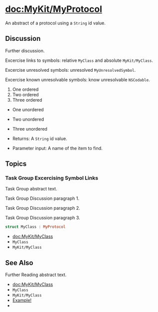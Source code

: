 # <doc:MyKit/MyProtocol>

An abstract of a protocol using a `String` id value.

## Discussion

Further discussion.

Excercise links to symbols: relative ``MyClass`` and absolute ``MyKit/MyClass``. 

Excercise unresolved symbols: unresolved ``MyUnresolvedSymbol``.

Excercise known unresolvable symbols: know unresolvable ``NSCodable``.

1. One ordered
2. Two ordered
3. Three ordered

- One unordered
- Two unordered
- Three unordered

- Returns: A `String` id value.

- Parameter input: A name of the item to find.

## Topics

### Task Group Excercising Symbol Links

Task Group abstract text.

Task Group Discussion paragraph 1.

Task Group Discussion paragraph 2.

Task Group Discussion paragraph 3.

```swift
struct MyClass : MyProtocol
```

 - <doc:MyKit/MyClass>
 - ``MyClass``
 - ``MyKit/MyClass``

## See Also

Further Reading abstract text.

 - <doc:MyKit/MyClass>
 - ``MyClass``
 - ``MyKit/MyClass``
 - [Example!](https://www.example.com)
 - [](https://www.example.com)

<!-- Copyright (c) 2021 Apple Inc and the Swift Project authors. All Rights Reserved. -->
